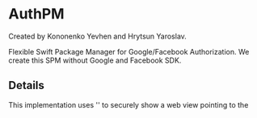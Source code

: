 # AuthPM

Created by Kononenko Yevhen and Hrytsun Yaroslav.

Flexible Swift Package Manager for Google/Facebook Authorization.
We create this SPM without Google and Facebook SDK.

## Details

This implementation uses '<ASWebAuthenticationSession>' to securely show a web view pointing to the 


